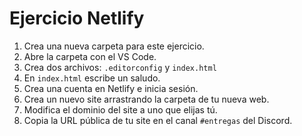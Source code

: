# Ejercicio Netlify

1. Crea una nueva carpeta para este ejercicio.
2. Abre la carpeta con el VS Code.
3. Crea dos archivos: `.editorconfig` y `index.html`
4. En `index.html` escribe un saludo.
5. Crea una cuenta en Netlify e inicia sesión.
6. Crea un nuevo site arrastrando la carpeta de tu nueva web.
7. Modifica el dominio del site a uno que elijas tú.
8. Copia la URL pública de tu site en el canal `#entregas` del Discord.
